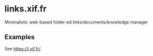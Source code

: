 # links.xif.fr

Minimalistic web-based folder-ed links/documents/knowledge manager

## Examples
See <https://l.xif.fr/>.
